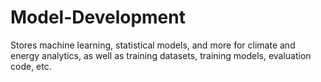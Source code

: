 # Model-Development
Stores machine learning, statistical models, and more for climate and energy analytics, as well as training datasets, training models, evaluation code, etc.

